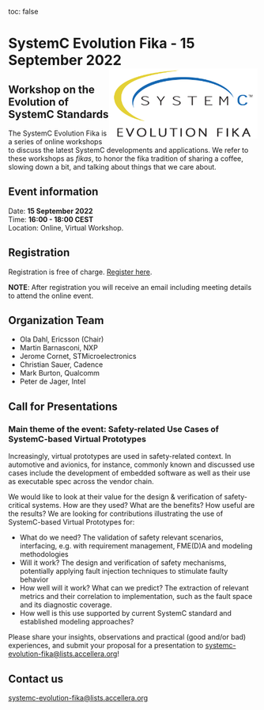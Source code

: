 toc: false

# SystemC Evolution Fika - 15 September 2022<img style="float: right; width:300px;" src="/images/scef.png">

## Workshop on the Evolution of SystemC Standards

The SystemC Evolution Fika is a series of online workshops to discuss the latest SystemC developments and applications. We refer to these workshops as *fikas*, to honor the fika tradition of sharing a coffee, slowing down a bit, and talking about things that we care about.

## Event information

Date: **15 September 2022**<br>
Time: **16:00 - 18:00 CEST**<br>
Location: Online, Virtual Workshop.

## Registration
<!--
Registration will open in August.
-->
Registration is free of charge. [Register here](https://form.jotform.com/222345926752965).

**NOTE**: After registration you will receive an email including meeting details to attend the online event.

## Organization Team

 * Ola Dahl, Ericsson (Chair)
 * Martin Barnasconi, NXP
 * Jerome Cornet, STMicroelectronics
 * Christian Sauer, Cadence
 * Mark Burton, Qualcomm
 * Peter de Jager, Intel

## Call for Presentations

### Main theme of the event: Safety-related Use Cases of SystemC-based Virtual Prototypes

Increasingly, virtual prototypes are used in safety-related context. In automotive and avionics, for instance, commonly known and discussed use cases include the development of embedded software as well as their use as executable spec across the vendor chain.

We would like to look at their value for the design & verification of safety-critical systems. How are they used? What are the benefits? How useful are the results? We are looking for contributions illustrating the use of SystemC-based Virtual Prototypes for:

* What do we need? The validation of safety relevant scenarios, interfacing, e.g. with requirement management, FME(D)A and modeling methodologies
* Will it work? The design and verification of safety mechanisms, potentially applying fault injection techniques to stimulate faulty behavior
* How well will it work? What can we predict? The extraction of relevant metrics and their correlation to implementation, such as the fault space and its diagnostic coverage.
* How well is this use supported by current SystemC standard and established modeling approaches?

Please share your insights, observations and practical (good and/or bad) experiences, and submit your proposal for a presentation to [systemc-evolution-fika@lists.accellera.org](mailto:systemc-evolution-fika@lists.accellera.org)!

## Contact us

[systemc-evolution-fika@lists.accellera.org](mailto:systemc-evolution-fika@lists.accellera.org)
